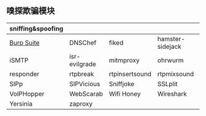 ## 嗅探欺骗模块

|sniffing&spoofing||||||
|:--|:--|:--|:--|:--|:--|
|[Burp Suite](https://github.com/Jack-Liang/kalitools/blob/master/Sniffing-Spoofing/Burp%20Suite.md)|DNSChef|fiked|hamster-sidejack|Hexlnject|iaxflood|inviteflood|
|iSMTP|isr-evilgrade|mitmproxy|ohrwurm|protos-sip|rebind|
|responder|rtpbreak|rtpinsertsound|rtpmixsound|sctpscan|SIPArmyKnife|
|SIPp|SIPVicious|Sniffjoke|SSLplit|sslstrip|THC-IPV6|
|VoIPHopper|WebScarab|Wifi Honey|Wireshark|xspy|
|Yersinia|zaproxy|||||
